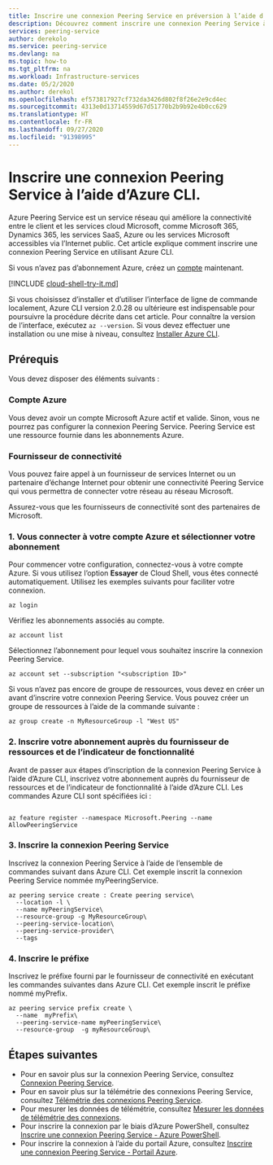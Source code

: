 ```yaml
---
title: Inscrire une connexion Peering Service en préversion à l’aide d’Azure CLI
description: Découvrez comment inscrire une connexion Peering Service à l’aide d’Azure CLI.
services: peering-service
author: derekolo
ms.service: peering-service
ms.devlang: na
ms.topic: how-to
ms.tgt_pltfrm: na
ms.workload: Infrastructure-services
ms.date: 05/2/2020
ms.author: derekol
ms.openlocfilehash: ef573817927cf732da3426d802f8f26e2e9cd4ec
ms.sourcegitcommit: 4313e0d13714559d67d51770b2b9b92e4b0cc629
ms.translationtype: HT
ms.contentlocale: fr-FR
ms.lasthandoff: 09/27/2020
ms.locfileid: "91398995"
---
```

# <a name="register-a-peering-service-connection-by-using-the-azure-cli"></a>Inscrire une connexion Peering Service à l’aide d’Azure CLI.

Azure Peering Service est un service réseau qui améliore la connectivité entre le client et les services cloud Microsoft, comme Microsoft 365, Dynamics 365, les services SaaS, Azure ou les services Microsoft accessibles via l’Internet public. Cet article explique comment inscrire une connexion Peering Service en utilisant Azure CLI.

Si vous n’avez pas d’abonnement Azure, créez un [compte](https://azure.microsoft.com/free/?WT.mc_id=A261C142F) maintenant.

[!INCLUDE [cloud-shell-try-it.md](../../includes/cloud-shell-try-it.md)]

Si vous choisissez d’installer et d’utiliser l’interface de ligne de commande localement, Azure CLI version 2.0.28 ou ultérieure est indispensable pour poursuivre la procédure décrite dans cet article. Pour connaître la version de l’interface, exécutez `az --version`. Si vous devez effectuer une installation ou une mise à niveau, consultez [Installer Azure CLI](/cli/azure/install-azure-cli).

## <a name="prerequisites"></a>Prérequis 

Vous devez disposer des éléments suivants :

### <a name="azure-account"></a>Compte Azure

Vous devez avoir un compte Microsoft Azure actif et valide. Sinon, vous ne pourrez pas configurer la connexion Peering Service. Peering Service est une ressource fournie dans les abonnements Azure.

### <a name="connectivity-provider"></a>Fournisseur de connectivité

Vous pouvez faire appel à un fournisseur de services Internet ou un partenaire d’échange Internet pour obtenir une connectivité Peering Service qui vous permettra de connecter votre réseau au réseau Microsoft.

Assurez-vous que les fournisseurs de connectivité sont des partenaires de Microsoft.

### <a name="1-sign-in-to-your-azure-account-and-select-your-subscription"></a>1. Vous connecter à votre compte Azure et sélectionner votre abonnement

Pour commencer votre configuration, connectez-vous à votre compte Azure. Si vous utilisez l’option **Essayer** de Cloud Shell, vous êtes connecté automatiquement. Utilisez les exemples suivants pour faciliter votre connexion.

```azurecli-interactive
az login
```

Vérifiez les abonnements associés au compte.

```azurecli-interactive
az account list
```

Sélectionnez l’abonnement pour lequel vous souhaitez inscrire la connexion Peering Service.

```azurecli-interactive
az account set --subscription "<subscription ID>"
```

Si vous n’avez pas encore de groupe de ressources, vous devez en créer un avant d’inscrire votre connexion Peering Service. Vous pouvez créer un groupe de ressources à l’aide de la commande suivante :

```azurecli-interactive
az group create -n MyResourceGroup -l "West US"
```

### <a name="2-register-your-subscription-with-the-resource-provider-and-feature-flag"></a>2. Inscrire votre abonnement auprès du fournisseur de ressources et de l’indicateur de fonctionnalité

Avant de passer aux étapes d’inscription de la connexion Peering Service à l’aide d’Azure CLI, inscrivez votre abonnement auprès du fournisseur de ressources et de l’indicateur de fonctionnalité à l’aide d’Azure CLI. Les commandes Azure CLI sont spécifiées ici :

```azurecli-interactive

az feature register --namespace Microsoft.Peering --name AllowPeeringService

```

### <a name="3-register-the-peering-service-connection"></a>3. Inscrire la connexion Peering Service

Inscrivez la connexion Peering Service à l’aide de l’ensemble de commandes suivant dans Azure CLI. Cet exemple inscrit la connexion Peering Service nommée myPeeringService.

```azurecli-interactive
az peering service create : Create peering service\
  --location -l \
  --name myPeeringService\
  --resource-group -g MyResourceGroup\
  --peering-service-location\
  --peering-service-provider\
  --tags
```

### <a name="4-register-the-prefix"></a>4. Inscrire le préfixe

Inscrivez le préfixe fourni par le fournisseur de connectivité en exécutant les commandes suivantes dans Azure CLI. Cet exemple inscrit le préfixe nommé myPrefix.

```azurecli-interactive
az peering service prefix create \
  --name  myPrefix\
  --peering-service-name myPeeringService\
  --resource-group  -g myResourceGroup\
```

## <a name="next-steps"></a>Étapes suivantes

- Pour en savoir plus sur la connexion Peering Service, consultez [Connexion Peering Service](connection.md).
- Pour en savoir plus sur la télémétrie des connexions Peering Service, consultez [Télémétrie des connexions Peering Service](connection-telemetry.md).
- Pour mesurer les données de télémétrie, consultez [Mesurer les données de télémétrie des connexions](measure-connection-telemetry.md).
- Pour inscrire la connexion par le biais d’Azure PowerShell, consultez [Inscrire une connexion Peering Service - Azure PowerShell](powershell.md).
- Pour inscrire la connexion à l’aide du portail Azure, consultez [Inscrire une connexion Peering Service - Portail Azure](azure-portal.md).
